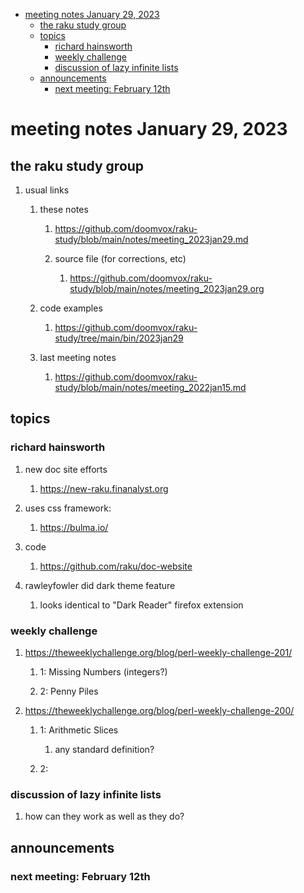 - [meeting notes January 29, 2023](#org34a7d92)
  - [the raku study group](#org4f2cf4c)
  - [topics](#orgb09effa)
    - [richard hainsworth](#org89c9c95)
    - [weekly challenge](#orgef60eb8)
    - [discussion of lazy infinite lists](#orgc07fc75)
  - [announcements](#org8c1e89c)
    - [next meeting: February 12th](#org97b402a)


<a id="org34a7d92"></a>

# meeting notes January 29, 2023


<a id="org4f2cf4c"></a>

## the raku study group

1.  usual links

    1.  these notes
    
        1.  <https://github.com/doomvox/raku-study/blob/main/notes/meeting_2023jan29.md>
        
        2.  source file (for corrections, etc)
        
            1.  <https://github.com/doomvox/raku-study/blob/main/notes/meeting_2023jan29.org>
    
    2.  code examples
    
        1.  <https://github.com/doomvox/raku-study/tree/main/bin/2023jan29>
    
    3.  last meeting notes
    
        1.  <https://github.com/doomvox/raku-study/blob/main/notes/meeting_2022jan15.md>


<a id="orgb09effa"></a>

## topics


<a id="org89c9c95"></a>

### richard hainsworth

1.  new doc site efforts

    1.  <https://new-raku.finanalyst.org>

2.  uses css framework:

    1.  <https://bulma.io/>

3.  code

    1.  <https://github.com/raku/doc-website>

4.  rawleyfowler did dark theme feature

    1.  looks identical to "Dark Reader" firefox extension


<a id="orgef60eb8"></a>

### weekly challenge

1.  <https://theweeklychallenge.org/blog/perl-weekly-challenge-201/>

    1.  1: Missing Numbers (integers?)
    
    2.  2: Penny Piles

2.  <https://theweeklychallenge.org/blog/perl-weekly-challenge-200/>

    1.  1: Arithmetic Slices
    
        1.  any standard definition?
    
    2.  2:


<a id="orgc07fc75"></a>

### discussion of lazy infinite lists

1.  how can they work as well as they do?


<a id="org8c1e89c"></a>

## announcements


<a id="org97b402a"></a>

### next meeting: February 12th
